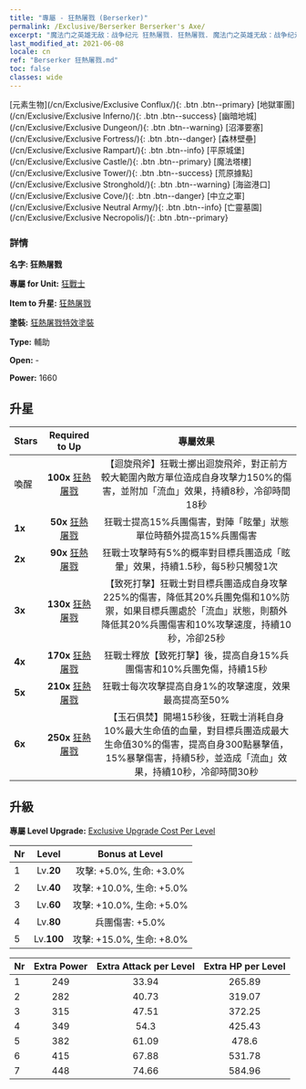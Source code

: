 ```yaml
---
title: "專屬 - 狂熱屠戮 (Berserker)"
permalink: /Exclusive/Berserker Berserker's Axe/
excerpt: "魔法门之英雄无敌：战争纪元 狂熱屠戮. 狂熱屠戮. 魔法门之英雄无敌：战争纪元 專屬 狂熱屠戮. 狂戰士 專屬."
last_modified_at: 2021-06-08
locale: cn
ref: "Berserker 狂熱屠戮.md"
toc: false
classes: wide
---
```

 [元素生物](/cn/Exclusive/Exclusive Conflux/){: .btn .btn--primary} [地獄軍團](/cn/Exclusive/Exclusive Inferno/){: .btn .btn--success} [幽暗地城](/cn/Exclusive/Exclusive Dungeon/){: .btn .btn--warning} [沼澤要塞](/cn/Exclusive/Exclusive Fortress/){: .btn .btn--danger} [森林壁壘](/cn/Exclusive/Exclusive Rampart/){: .btn .btn--info} [平原城堡](/cn/Exclusive/Exclusive Castle/){: .btn .btn--primary} [魔法塔樓](/cn/Exclusive/Exclusive Tower/){: .btn .btn--success} [荒原據點](/cn/Exclusive/Exclusive Stronghold/){: .btn .btn--warning} [海盜港口](/cn/Exclusive/Exclusive Cove/){: .btn .btn--danger} [中立之軍](/cn/Exclusive/Exclusive Neutral Army/){: .btn .btn--info} [亡靈墓園](/cn/Exclusive/Exclusive Necropolis/){: .btn .btn--primary} 

### 詳情
 **名字: 狂熱屠戮** 

 **專屬 for Unit:** [狂戰士](/cn/units/Berserker/) 

 **Item to 升星:** [狂熱屠戮](/cn/Items/con_983/)

 **塗裝:** [狂熱屠戮特效塗裝](/cn/Items/con_651/)

 **Type:** 輔助

 **Open:** -

 **Power:** 1660

## 升星

  |     Stars    |  Required to Up | 專屬效果 |
  |:-------------|:---------------:|:---------------:|
  |  喚醒  | **100x** [狂熱屠戮](/cn/Items/con_983/) | 【迴旋飛斧】狂戰士擲出迴旋飛斧，對正前方較大範圍內敵方單位造成自身攻擊力150%的傷害，並附加「流血」效果，持續8秒，冷卻時間18秒 |
  | **1x** <i class="fas fa-star"/> | **50x** [狂熱屠戮](/cn/Items/con_983/) | 狂戰士提高15%兵團傷害，對陣「眩暈」狀態單位時額外提高15%兵團傷害 |
  | **2x** <i class="fas fa-star"/> | **90x** [狂熱屠戮](/cn/Items/con_983/) | 狂戰士攻擊時有5%的概率對目標兵團造成「眩暈」效果，持續1.5秒，每5秒只觸發1次 |
  | **3x** <i class="fas fa-star"/> | **130x** [狂熱屠戮](/cn/Items/con_983/) | 【致死打擊】狂戰士對目標兵團造成自身攻擊225%的傷害，降低其20%兵團免傷和10%防禦，如果目標兵團處於「流血」狀態，則額外降低其20%兵團傷害和10%攻擊速度，持續10秒，冷卻25秒 |
  | **4x** <i class="fas fa-star"/> | **170x** [狂熱屠戮](/cn/Items/con_983/) | 狂戰士釋放【致死打擊】後，提高自身15%兵團傷害和10%兵團免傷，持續15秒 |
  | **5x** <i class="fas fa-star"/> | **210x** [狂熱屠戮](/cn/Items/con_983/) | 狂戰士每次攻擊提高自身1%的攻擊速度，效果最高提高至50% |
  | **6x** <i class="fas fa-star"/> | **250x** [狂熱屠戮](/cn/Items/con_983/) | 【玉石俱焚】開場15秒後，狂戰士消耗自身10%最大生命值的血量，對目標兵團造成最大生命值30%的傷害，提高自身300點暴擊值，15%暴擊傷害，持續5秒，並造成「流血」效果，持續10秒，冷卻時間30秒 |


## 升級
 **專屬 Level Upgrade:** [Exclusive Upgrade Cost Per Level](/Exclusive/ExclusiveUpgradeCostPerLevel/)

  |  Nr  |   Level  | Bonus at Level |
  |:-----|:--------:|:--------------:|
  | 1 | Lv.**20** | 攻擊: +5.0%, 生命: +3.0% |
  | 2 | Lv.**40** | 攻擊: +10.0%, 生命: +5.0% |
  | 3 | Lv.**60** | 攻擊: +10.0%, 生命: +5.0% |
  | 4 | Lv.**80** | 兵團傷害: +5.0% |
  | 5 | Lv.**100** | 攻擊: +15.0%, 生命: +8.0% |


  |  Nr  |  Extra Power | Extra Attack per Level | Extra HP per Level |
  |:-----|:--------:|:--------:|:--------:|
  | 1 | 249 | 33.94 | 265.89 |
  | 2 | 282 | 40.73 | 319.07 |
  | 3 | 315 | 47.51 | 372.25 |
  | 4 | 349 | 54.3 | 425.43 |
  | 5 | 382 | 61.09 | 478.6 |
  | 6 | 415 | 67.88 | 531.78 |
  | 7 | 448 | 74.66 | 584.96 |


